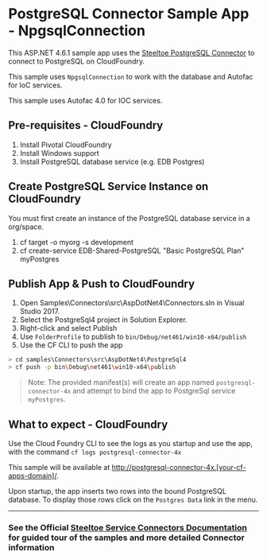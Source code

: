 ﻿# PostgreSQL Connector Sample App - NpgsqlConnection

This ASP.NET 4.6.1 sample app uses the [Steeltoe PostgreSQL Connector](https://steeltoe.io/docs/steeltoe-connectors/#2-0-postgresql) to connect to PostgreSQL on CloudFoundry. 

This sample uses `NpgsqlConnection` to work with the database and Autofac for IoC services.

This sample uses Autofac 4.0 for IOC services.

## Pre-requisites - CloudFoundry

1. Install Pivotal CloudFoundry
1. Install Windows support
1. Install PostgreSQL database service (e.g. EDB Postgres)

## Create PostgreSQL Service Instance on CloudFoundry

You must first create an instance of the PostgreSQL database service in a org/space.

1. cf target -o myorg -s development
1. cf create-service EDB-Shared-PostgreSQL "Basic PostgreSQL Plan" myPostgres

## Publish App & Push to CloudFoundry

1. Open Samples\Connectors\src\AspDotNet4\Connectors.sln in Visual Studio 2017.
1. Select the PostgreSql4 project in Solution Explorer.
1. Right-click and select Publish
1. Use `FolderProfile` to publish to `bin/Debug/net461/win10-x64/publish`
1. Use the CF CLI to push the app

```bash
> cd samples\Connectors\src\AspDotNet4\PostgreSql4
> cf push -p bin\Debug\net461\win10-x64\publish
```

> Note: The provided manifest(s) will create an app named `postgresql-connector-4x` and attempt to bind the app to PostgreSql service `myPostgres`.

## What to expect - CloudFoundry

Use the Cloud Foundry CLI to see the logs as you startup and use the app, with the command `cf logs postgresql-connector-4x`

This sample will be available at <http://postgresql-connector-4x.[your-cf-apps-domain]/>.

Upon startup, the app inserts two rows into the bound PostgreSQL database. To display those rows click on the `Postgres Data` link in the menu.

---

### See the Official [Steeltoe Service Connectors Documentation](https://steeltoe.io/docs/steeltoe-connectors) for guided tour of the samples and more detailed Connector information
